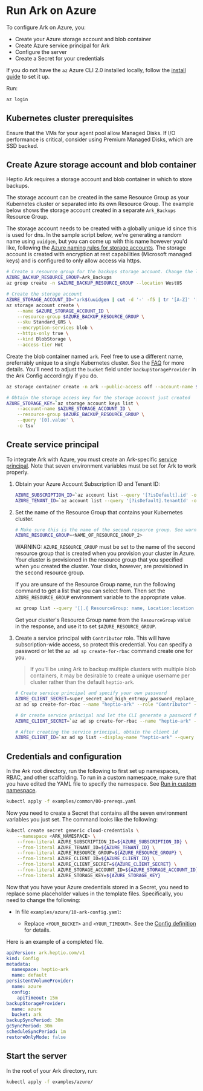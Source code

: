 # Run Ark on Azure

To configure Ark on Azure, you:

* Create your Azure storage account and blob container
* Create Azure service principal for Ark
* Configure the server
* Create a Secret for your credentials

If you do not have the `az` Azure CLI 2.0 installed locally, follow the [install guide][18] to set it up. 

Run:

```bash
az login
```

## Kubernetes cluster prerequisites

Ensure that the VMs for your agent pool allow Managed Disks. If I/O performance is critical,
consider using Premium Managed Disks, which are SSD backed.

## Create Azure storage account and blob container

Heptio Ark requires a storage account and blob container in which to store backups.

The storage account can be created in the same Resource Group as your Kubernetes cluster or
separated into its own Resource Group. The example below shows the storage account created in a
separate `Ark_Backups` Resource Group.

The storage account needs to be created with a globally unique id since this is used for dns. In
the sample script below, we're generating a random name using `uuidgen`, but you can come up with 
this name however you'd like, following the [Azure naming rules for storage accounts][19]. The 
storage account is created with encryption at rest capabilities (Microsoft managed keys) and is 
configured to only allow access via https.

```bash
# Create a resource group for the backups storage account. Change the location as needed.
AZURE_BACKUP_RESOURCE_GROUP=Ark_Backups
az group create -n $AZURE_BACKUP_RESOURCE_GROUP --location WestUS

# Create the storage account
AZURE_STORAGE_ACCOUNT_ID="ark$(uuidgen | cut -d '-' -f5 | tr '[A-Z]' '[a-z]')"
az storage account create \
    --name $AZURE_STORAGE_ACCOUNT_ID \
    --resource-group $AZURE_BACKUP_RESOURCE_GROUP \
    --sku Standard_GRS \
    --encryption-services blob \
    --https-only true \
    --kind BlobStorage \
    --access-tier Hot
```

Create the blob container named `ark`. Feel free to use a different name, preferrably unique to a single Kubernetes cluster. See the [FAQ][20] for more details. You'll need to
adjust the `bucket` field under `backupStorageProvider` in the Ark Config accordingly if you do.

```bash
az storage container create -n ark --public-access off --account-name $AZURE_STORAGE_ACCOUNT_ID

# Obtain the storage access key for the storage account just created
AZURE_STORAGE_KEY=`az storage account keys list \
    --account-name $AZURE_STORAGE_ACCOUNT_ID \
    --resource-group $AZURE_BACKUP_RESOURCE_GROUP \
    --query '[0].value' \
    -o tsv`
```

## Create service principal

To integrate Ark with Azure, you must create an Ark-specific [service principal][17]. Note that seven environment variables must be set for Ark to work properly.

1. Obtain your Azure Account Subscription ID and Tenant ID:

    ```bash
    AZURE_SUBSCRIPTION_ID=`az account list --query '[?isDefault].id' -o tsv`
    AZURE_TENANT_ID=`az account list --query '[?isDefault].tenantId' -o tsv`
    ```

1. Set the name of the Resource Group that contains your Kubernetes cluster.

    ```bash
    # Make sure this is the name of the second resource group. See warning.
    AZURE_RESOURCE_GROUP=<NAME_OF_RESOURCE_GROUP_2>
    ```

    WARNING: `AZURE_RESOURCE_GROUP` must be set to the name of the second resource group that is created when you provision your cluster in Azure. Your cluster is provisioned in the resource group that you specified when you created the cluster. Your disks, however, are provisioned in the second resource group.

    If you are unsure of the Resource Group name, run the following command to get a list that you can select from. Then set the `AZURE_RESOURCE_GROUP` environment variable to the appropriate value.

    ```bash
    az group list --query '[].{ ResourceGroup: name, Location:location }'
    ```

    Get your cluster's Resource Group name from the `ResourceGroup` value in the response, and use it to set `$AZURE_RESOURCE_GROUP`.

1. Create a service principal with `Contributor` role. This will have subscription-wide access, so protect this credential. You can specify a password or let the `az ad sp create-for-rbac` command create one for you.

    > If you'll be using Ark to backup multiple clusters with multiple blob containers, it may be desirable to create a unique username per cluster rather than the default `heptio-ark`.

    ```bash
    # Create service principal and specify your own password
    AZURE_CLIENT_SECRET=super_secret_and_high_entropy_password_replace_me_with_your_own
    az ad sp create-for-rbac --name "heptio-ark" --role "Contributor" --password $AZURE_CLIENT_SECRET

    # Or create service principal and let the CLI generate a password for you. Make sure to capture the password.
    AZURE_CLIENT_SECRET=`az ad sp create-for-rbac --name "heptio-ark" --role "Contributor" --query 'password' -o tsv`

    # After creating the service principal, obtain the client id
    AZURE_CLIENT_ID=`az ad sp list --display-name "heptio-ark" --query '[0].appId' -o tsv`
    ```

## Credentials and configuration

In the Ark root directory, run the following to first set up namespaces, RBAC, and other scaffolding. To run in a custom namespace, make sure that you have edited the YAML file to specify the namespace. See [Run in custom namespace][0].

```bash
kubectl apply -f examples/common/00-prereqs.yaml
```

Now you need to create a Secret that contains all the seven environment variables you just set. The command looks like the following:

```bash
kubectl create secret generic cloud-credentials \
    --namespace <ARK_NAMESPACE> \
    --from-literal AZURE_SUBSCRIPTION_ID=${AZURE_SUBSCRIPTION_ID} \
    --from-literal AZURE_TENANT_ID=${AZURE_TENANT_ID} \
    --from-literal AZURE_RESOURCE_GROUP=${AZURE_RESOURCE_GROUP} \
    --from-literal AZURE_CLIENT_ID=${AZURE_CLIENT_ID} \
    --from-literal AZURE_CLIENT_SECRET=${AZURE_CLIENT_SECRET} \
    --from-literal AZURE_STORAGE_ACCOUNT_ID=${AZURE_STORAGE_ACCOUNT_ID} \
    --from-literal AZURE_STORAGE_KEY=${AZURE_STORAGE_KEY}
```

Now that you have your Azure credentials stored in a Secret, you need to replace some placeholder values in the template files. Specifically, you need to change the following:

* In file `examples/azure/10-ark-config.yaml`:

  * Replace `<YOUR_BUCKET>` and `<YOUR_TIMEOUT>`. See the [Config definition][8] for details.

Here is an example of a completed file.

```yaml
apiVersion: ark.heptio.com/v1
kind: Config
metadata:
  namespace: heptio-ark
  name: default
persistentVolumeProvider:
  name: azure
  config:
    apiTimeout: 15m
backupStorageProvider:
  name: azure
  bucket: ark
backupSyncPeriod: 30m
gcSyncPeriod: 30m
scheduleSyncPeriod: 1m
restoreOnlyMode: false
```

## Start the server

In the root of your Ark directory, run:

  ```bash
  kubectl apply -f examples/azure/
  ```

  [0]: namespace.md
  [8]: config-definition.md#azure
  [17]: https://docs.microsoft.com/en-us/azure/active-directory/develop/active-directory-application-objects
  [18]: https://docs.microsoft.com/en-us/cli/azure/install-azure-cli
  [19]: https://docs.microsoft.com/en-us/azure/architecture/best-practices/naming-conventions#storage
  [20]: faq.md
